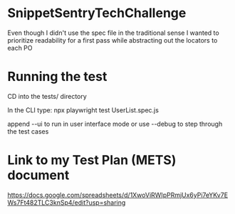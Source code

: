 # SnippetSentryTechChallenge

Even though I didn't use the spec file in the traditional sense I wanted to prioritize readability for a first pass while abstracting out the locators to each PO

# Running the test
CD into the tests/ directory

In the CLI type: npx playwright test UserList.spec.js

append --ui to run in user interface mode or use --debug to step through the test cases

# Link to my Test Plan (METS) document 

https://docs.google.com/spreadsheets/d/1XwoViRWIpPRmjUx6yPi7eYKv7EWs7Ft482TLC3knSp4/edit?usp=sharing